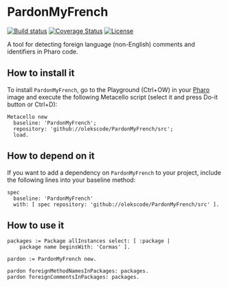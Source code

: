 # PardonMyFrench


[![Build status](https://github.com/olekscode/PardonMyFrench/workflows/CI/badge.svg)](https://github.com/olekscode/PardonMyFrench/actions/workflows/test.yml)
[![Coverage Status](https://coveralls.io/repos/github/olekscode/PardonMyFrench/badge.svg?branch=master)](https://coveralls.io/github/olekscode/PardonMyFrench?branch=master)
[![License](https://img.shields.io/badge/license-MIT-blue.svg)](https://raw.githubusercontent.com/olekscode/PardonMyFrench/master/LICENSE)

A tool for detecting foreign language (non-English) comments and identifiers in Pharo code.

## How to install it

To install `PardonMyFrench`, go to the Playground (Ctrl+OW) in your [Pharo](https://pharo.org/) image and execute the following Metacello script (select it and press Do-it button or Ctrl+D):

```Smalltalk
Metacello new
  baseline: 'PardonMyFrench';
  repository: 'github://olekscode/PardonMyFrench/src';
  load.
```

## How to depend on it

If you want to add a dependency on `PardonMyFrench` to your project, include the following lines into your baseline method:

```Smalltalk
spec
  baseline: 'PardonMyFrench'
  with: [ spec repository: 'github://olekscode/PardonMyFrench/src' ].
```

## How to use it

```st
packages := Package allInstances select: [ :package |
	package name beginsWith: 'Cormas' ].

pardon := PardonMyFrench new.

pardon foreignMethodNamesInPackages: packages.
pardon foreignCommentsInPackages: packages.
```
